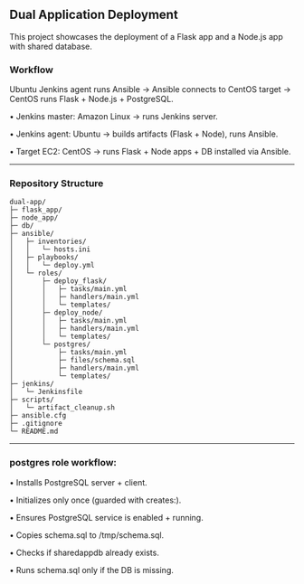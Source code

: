 ## Dual Application Deployment

This project showcases the deployment of a Flask app and a Node.js app with shared database.

### Workflow

Ubuntu Jenkins agent runs Ansible → Ansible connects to CentOS target → CentOS runs Flask + Node.js + PostgreSQL.

•	Jenkins master: Amazon Linux → runs Jenkins server.

•	Jenkins agent: Ubuntu → builds artifacts (Flask + Node), runs Ansible.

•	Target EC2: CentOS → runs Flask + Node apps + DB installed via Ansible.

---

### Repository Structure

```
dual-app/
├─ flask_app/                  
├─ node_app/                   
├─ db/                         
├─ ansible/
│   ├─ inventories/            
│   │   └─ hosts.ini
│   ├─ playbooks/     
│   │   └─ deploy.yml
│   └─ roles/                  
│       ├─ deploy_flask/       
│       │   ├─ tasks/main.yml
│       │   ├─ handlers/main.yml
│       │   └─ templates/      
│       ├─ deploy_node/        
│       │   ├─ tasks/main.yml
│       │   ├─ handlers/main.yml
│       │   └─ templates/
│       └─ postgres/     
│           ├─ tasks/main.yml
│           ├─ files/schema.sql
│           ├─ handlers/main.yml
│           └─ templates/
├─ jenkins/
│   └─ Jenkinsfile             
├─ scripts/
│   └─ artifact_cleanup.sh     
├─ ansible.cfg
├─ .gitignore
└─ README.md
```

---

### postgres role workflow:

•  Installs PostgreSQL server + client.

•  Initializes only once (guarded with creates:).

•  Ensures PostgreSQL service is enabled + running.

•  Copies schema.sql to /tmp/schema.sql.

•  Checks if sharedappdb already exists.

•  Runs schema.sql only if the DB is missing.
